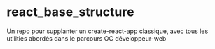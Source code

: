 # react_base_structure
Un repo pour supplanter un create-react-app classique, avec tous les utilities abordés dans le parcours OC développeur-web
